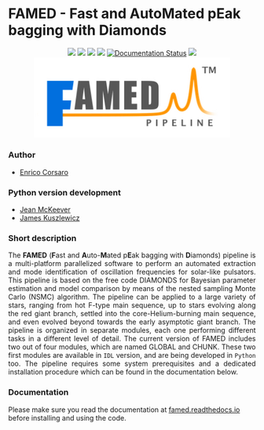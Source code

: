 # FAMED - Fast and AutoMated pEak bagging with Diamonds
<p align="center">
<a href="https://github.com/EnricoCorsaro/FAMED"><img src="https://img.shields.io/badge/GitHub-FAMED-yellow"/></a>
<a href="https://github.com/EnricoCorsaro/FAMED/blob/master/LICENSE.txt"><img src="https://img.shields.io/badge/license-MIT-blue"/></a>
<a href="https://www.aanda.org/articles/aa/abs/2020/08/aa37930-20/aa37930-20.html"><img src="https://img.shields.io/badge/DOI-
    10.1051%2F0004--6361%2F202037930-blueviolet"/></a>
<a href="https://ascl.net/2006.021"><img src="https://img.shields.io/badge/ASCL-2006.021-red"/></a>
<a href='https://famed.readthedocs.io/en/latest/?badge=latest'><img src='https://readthedocs.org/projects/famed/badge/?version=latest' alt='Documentation Status' /></a>
<a href="https://github.com/EnricoCorsaro/FAMED/issues"><img src="https://img.shields.io/github/issues-closed/EnricoCorsaro/FAMED"/></a>
<img width="400" src="./docs/figures/FAMED_LOGO_WHITE.jpg"/>
</p>

### Author
- [Enrico Corsaro](mailto:enrico.corsaro@inaf.it)

### Python version development
- [Jean McKeever](mailto:jean.mckeever@yale.edu)
- [James Kuszlewicz](mailto:kuszlewicz@mps.mpg.de)


### Short description
<div align="justify">
The <b>FAMED</b> (<b>F</b>ast and <b>A</b>uto-<b>M</b>ated p<b>E</b>ak bagging with <b>D</b>iamonds) pipeline is a multi-platform parallelized software to perform an automated extraction and mode identification of oscillation frequencies for solar-like pulsators. This pipeline is based on the free code DIAMONDS for Bayesian parameter estimation and model comparison by means of the nested sampling Monte Carlo (NSMC) algorithm. The pipeline can be applied to a large variety of stars, ranging from hot F-type main sequence, up to stars evolving along the red giant branch, settled into the core-Helium-burning main sequence, and even evolved beyond towards the early asymptotic giant branch.
The pipeline is organized in separate modules, each one performing different tasks in a different level of detail. The current version of FAMED includes two out of four modules, which are named GLOBAL and CHUNK. These two first modules are available in <code class="docutils literal notranslate"><span class="pre">IDL</span></code> version, and are being developed in <code class="docutils literal notranslate"><span class="pre">Python</span></code> too. The pipeline requires some system prerequisites and a dedicated installation procedure which can be found in the documentation below.
</div>

### Documentation
Please make sure you read the documentation at [famed.readthedocs.io](http://famed.readthedocs.io/) before installing and using the code.